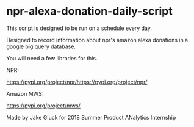# npr-alexa-donation-daily-script

This script is designed to be run on a schedule every day. 

Designed to record information about npr's amazon alexa donations in a google big query database.  


You will need a few libraries for this.

NPR:

https://pypi.org/project/npr/https://pypi.org/project/npr/

Amazon MWS:

https://pypi.org/project/mws/


Made by Jake Gluck for 2018 Summer Product ANalytics Internship
